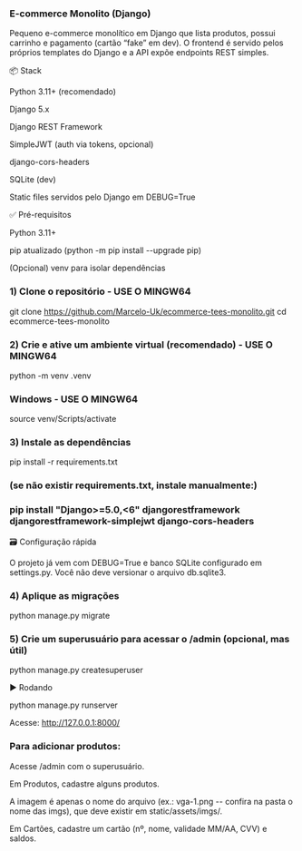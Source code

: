 ### E-commerce Monolito (Django)

Pequeno e-commerce monolítico em Django que lista produtos, possui carrinho e pagamento (cartão “fake” em dev). O frontend é servido pelos próprios templates do Django e a API expõe endpoints REST simples.

📦 Stack

Python 3.11+ (recomendado)

Django 5.x

Django REST Framework

SimpleJWT (auth via tokens, opcional)

django-cors-headers

SQLite (dev)

Static files servidos pelo Django em DEBUG=True

✅ Pré-requisitos

Python 3.11+

pip atualizado (python -m pip install --upgrade pip)

(Opcional) venv para isolar dependências


### 1) Clone o repositório  - USE O MINGW64
git clone https://github.com/Marcelo-Uk/ecommerce-tees-monolito.git
cd ecommerce-tees-monolito

### 2) Crie e ative um ambiente virtual (recomendado) - USE O MINGW64
python -m venv .venv

### Windows  - USE O MINGW64
source venv/Scripts/activate

### 3) Instale as dependências
pip install -r requirements.txt
### (se não existir requirements.txt, instale manualmente:)
### pip install "Django>=5.0,<6" djangorestframework djangorestframework-simplejwt django-cors-headers

🗃️ Configuração rápida

O projeto já vem com DEBUG=True e banco SQLite configurado em settings.py.
Você não deve versionar o arquivo db.sqlite3.

### 4) Aplique as migrações
python manage.py migrate

### 5) Crie um superusuário para acessar o /admin (opcional, mas útil)
python manage.py createsuperuser

▶️ Rodando

python manage.py runserver


Acesse: http://127.0.0.1:8000/


### Para adicionar produtos:

Acesse /admin com o superusuário.

Em Produtos, cadastre alguns produtos.

A imagem é apenas o nome do arquivo (ex.: vga-1.png -- confira na pasta o nome das imgs), que deve existir em static/assets/imgs/.

Em Cartões, cadastre um cartão (nº, nome, validade MM/AA, CVV) e saldos.


